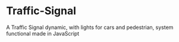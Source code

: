 # Traffic-Signal
A Traffic Signal dynamic, with lights for cars and pedestrian, system functional made in JavaScript
